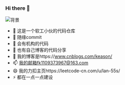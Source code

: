 ### Hi there 👋


![背景](https://images.cnblogs.com/cnblogs_com/keason/1890287/o_201128095344%E5%8D%9A%E5%AE%A2%E8%83%8C%E6%99%AF.jpg)

- 🔭 这是一个软工小伙的代码仓库
- 🌱 随缘commit
- 👯 会有机构的代码
- 🤔 也有自己博客的代码分享
- 💬 我的博客是https://www.cnblogs.com/keason/
- 📫 我的邮箱fk1109373967@163.com
- 😄 我的力扣主页https://leetcode-cn.com/u/lan-55s/  
- ⚡ 都在一点一点建设
